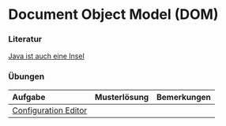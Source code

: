 # Document Object Model (DOM) #

<a href='Hidden comment: 
In diesem Abschnitt geht es um die XML-Verarbeitung mit [http://www.jdom.org/ JDOM].
'></a>


### Literatur ###

[Java ist auch eine Insel](http://openbook.galileocomputing.de/javainsel8/javainsel_15_006.htm)


### Übungen ###
| **Aufgabe** | **Musterlösung** | **Bemerkungen** |
|:------------|:------------------|:----------------|
| [Configuration Editor](uebung_xml_dom_config_editor.md) |                   |                 |